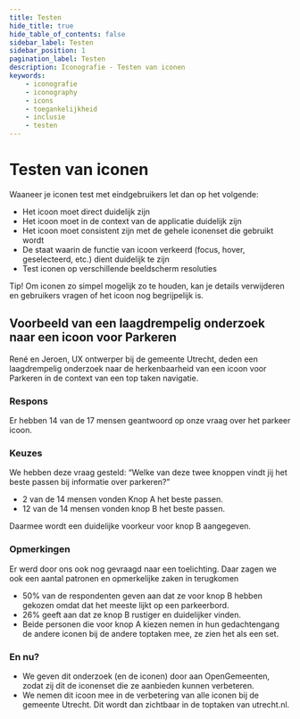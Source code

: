 ```yaml
---
title: Testen
hide_title: true
hide_table_of_contents: false
sidebar_label: Testen
sidebar_position: 1
pagination_label: Testen
description: Iconografie - Testen van iconen
keywords:
	- iconografie
	- iconography
	- icons
	- toegankelijkheid
	- inclusie
	- testen
---
```


<!-- @license CC0-1.0 -->

# Testen van iconen

Waaneer je iconen test met eindgebruikers let dan op het volgende:

- Het icoon moet direct duidelijk zijn
- Het icoon moet in de context van de applicatie duidelijk zijn
- Het icoon moet consistent zijn met de gehele iconenset die gebruikt wordt
- De staat waarin de functie van icoon verkeerd (focus, hover, geselecteerd, etc.) dient duidelijk te zijn
- Test iconen op verschillende beeldscherm resoluties

Tip! Om iconen zo simpel mogelijk zo te houden, kan je details verwijderen en gebruikers vragen of het icoon nog begrijpelijk is.

## Voorbeeld van een laagdrempelig onderzoek naar een icoon voor Parkeren

René en Jeroen, UX ontwerper bij de gemeente Utrecht, deden een laagdrempelig onderzoek naar de herkenbaarheid van een icoon voor Parkeren in de context van een top taken navigatie.

### Respons

Er hebben 14 van de 17 mensen geantwoord op onze vraag over het parkeer icoon.

### Keuzes

We hebben deze vraag gesteld: “Welke van deze twee knoppen vindt jij het beste passen bij informatie over parkeren?”

- 2 van de 14 mensen vonden Knop A het beste passen.
- 12 van de 14 mensen vonden knop B het beste passen.

Daarmee wordt een duidelijke voorkeur voor knop B aangegeven.

### Opmerkingen

Er werd door ons ook nog gevraagd naar een toelichting. Daar zagen we ook een aantal patronen en opmerkelijke zaken in terugkomen

- 50% van de respondenten geven aan dat ze voor knop B hebben gekozen omdat dat het meeste lijkt op een parkeerbord.
- 26% geeft aan dat ze knop B rustiger en duidelijker vinden.
- Beide personen die voor knop A kiezen nemen in hun gedachtengang de andere iconen bij de andere toptaken mee, ze zien het als een set.

### En nu?

- We geven dit onderzoek (en de iconen) door aan OpenGemeenten, zodat zij dit de iconenset die ze aanbieden kunnen verbeteren.
- We nemen dit icoon mee in de verbetering van alle iconen bij de gemeente Utrecht. Dit wordt dan zichtbaar in de toptaken van utrecht.nl.
